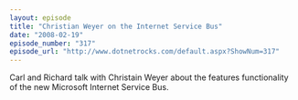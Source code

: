 ```yaml
---
layout: episode
title: "Christian Weyer on the Internet Service Bus"
date: "2008-02-19"
episode_number: "317"
episode_url: "http://www.dotnetrocks.com/default.aspx?ShowNum=317"
---
```


Carl and Richard talk with Christain Weyer about the features functionality of the new Microsoft Internet Service Bus.
